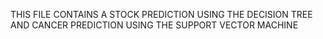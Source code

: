 THIS FILE CONTAINS A STOCK PREDICTION USING THE DECISION TREE AND CANCER PREDICTION USING THE SUPPORT VECTOR MACHINE
